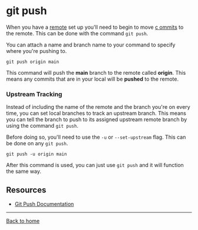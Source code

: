 # git push
When you have a [remote](./REMOTE.md) set up you'll need to begin to move [c
ommits](./COMMIT.md) to the remote.
This can be done with the command `git push`.

You can attach a name and branch name to your command to specify where you're
pushing to.

```
git push origin main
```
This command will push the **main** branch to the remote called **origin**.
This means any commits that are in your local will be **pushed** to the remote.

### Upstream Tracking

Instead of including the name of the remote and the branch you're on every time, you can set local branches to track an upstream branch.
This means you can tell the branch to push to its assigned upstream remote branch by using the command `git push`.

Before doing so, you'll need to use the `-u` or `--set-upstream` flag. This can be done on any `git push`.

```
git push -u origin main
```
After this command is used, you can just use `git push` and it will function the same way.

## Resources
- [Git Push Documentation](https://git-scm.com/docs/git-push (https://gi
m.com/docs/git-push) )
---
[Back to home](../README.md)